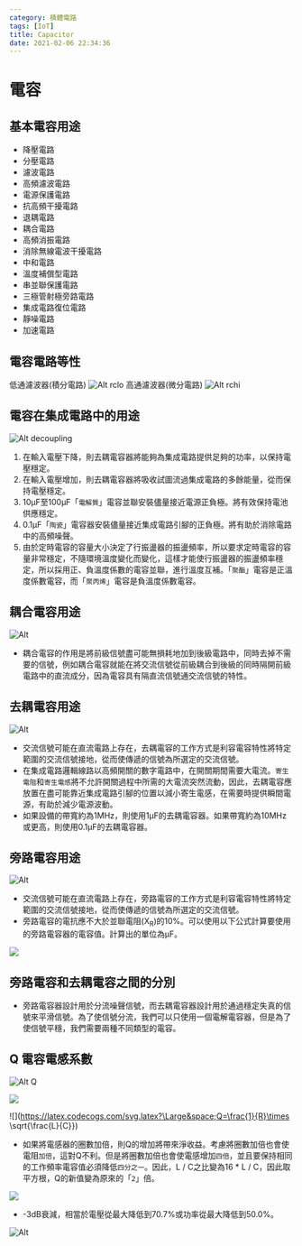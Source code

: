 ```yaml
---
category: 積體電路
tags: [IoT]
title: Capacitor
date: 2021-02-06 22:34:36
---
```


# 電容

## 基本電容用途
 * 降壓電路
 * 分壓電路
 * 濾波電路
 * 高頻濾波電路
 * 電源保護電路
 * 抗高頻干擾電路
 * 退耦電路
 * 耦合電路
 * 高頻消振電路
 * 消除無線電波干擾電路
 * 中和電路
 * 溫度補償型電路
 * 串並聯保護電路
 * 三極管射極旁路電路
 * 集成電路復位電路
 * 靜噪電路
 * 加速電路

## 電容電路等性
低通濾波器(積分電路)
![Alt rclo](../assets/img/IC/rclo.png)
高通濾波器(微分電路)
![Alt rchi](../assets/img/IC/rchi.png)

## 電容在集成電路中的用途
 
![Alt decoupling](../assets/img/IC/decoupling.png)
1. 在輸入電壓下降，則去耦電容器將能夠為集成電路提供足夠的功率，以保持電壓穩定。 
2. 在輸入電壓增加，則去耦電容器將吸收試圖流過集成電路的多餘能量，從而保持電壓穩定。
3. 10μF至100μF「`電解質`」電容並聯安裝儘量接近電源正負極。將有效保持電池供應穩定。
4. 0.1μF「`陶瓷`」電容器安裝儘量接近集成電路引腳的正負極。將有助於消除電路中的高頻噪聲。
5. 由於定時電容的容量大小決定了行振盪器的振盪頻率，所以要求定時電容的容量非常穩定，不隨環境溫度變化而變化，這樣才能使行振盪器的振盪頻率穩定，所以採用正、負溫度係數的電容並聯，進行溫度互補。「`聚酯`」電容是正溫度係數電容，而「`聚丙烯`」電容是負溫度係數電容。

## 耦合電容用途

![Alt ](../assets/img/IC/couple.png)


 * 耦合電容的作用是將前級信號盡可能無損耗地加到後級電路中，同時去掉不需要的信號，例如耦合電容就能在將交流信號從前級耦合到後級的同時隔開前級電路中的直流成分，因為電容具有隔直流信號通交流信號的特性。

## 去耦電容用途

![Alt ](../assets/img/IC/decouple.png)
 * 交流信號可能在直流電路上存在，去耦電容的工作方式是利容電容特性將特定範圍的交流信號接地，從而使傳遞的信號為所選定的交流信號。
 * 在集成電路邏輯線路以高頻開關的數字電路中，在開關期間需要大電流。`寄生電阻`和`寄生電感`將不允許開關過程中所需的大電流突然流動，因此，去耦電容應放置在盡可能靠近集成電路引腳的位置以減小寄生電感，在需要時提供瞬間電源，有助於減少電源波動。
 * 如果設備的帶寬約為1MHz，則使用1μF的去耦電容器。如果帶寬約為10MHz或更高，則使用0.1µF的去耦電容器。
 
## 旁路電容用途
![Alt ](../assets/img/IC/bypass.png)
 * 交流信號可能在直流電路上存在，旁路電容的工作方式是利容電容特性將特定範圍的交流信號接地，從而使傳遞的信號為所選定的交流信號。
 * 旁路電容的電抗應不大於並聯電阻(X<sub>R</sub>)的10%。可以使用以下公式計算要使用的旁路電容器的電容值。計算出的單位為μF。
 
![](https://latex.codecogs.com/svg.latex?\Large&space;C=\frac{10^6}{2\pi{f}\times({X_{R}\times{0.1}})})

## 旁路電容和去耦電容之間的分別
* 旁路電容器設計用於分流噪聲信號，而去耦電容器設計用於通過穩定失真的信號來平滑信號。為了使信號分流，我們可以只使用一個電解電容器，但是為了使信號平穩，我們需要兩種不同類型的電容。

## Q 電容電感系數
![Alt Q](../assets/img/IC/qr.png)

![](https://latex.codecogs.com/svg.latex?\Large&space;Q=\dfrac{f_0}{f_2-f_1})


![](https://latex.codecogs.com/svg.latex?\Large&space;Q=\frac{1}{R}\times \sqrt{\frac{L}{C}})

 * 如果將電感器的圈數加倍，則Q的增加將帶來淨收益。考慮將圈數加倍也會使電阻`加倍`，這對Q不利。但是將圈數加倍也會使電感增加`四倍`，並且要保持相同的工作頻率電容值必須降低`四分之一`。因此，L / C之比變為16 * L / C，因此取平方根，Q的新值變為原來的「`2`」倍。

![](https://latex.codecogs.com/svg.latex?\Large&space;Q=\frac{4}{2\times{R}}\times\sqrt{\frac{L}{C}})

* -3dB衰減，相當於電壓從最大降低到70.7%或功率從最大降低到50.0%。

![Alt ](../assets/img/IC/ktoem.png)



